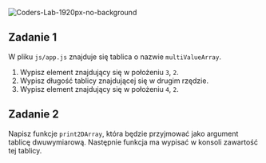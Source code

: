 ![Coders-Lab-1920px-no-background](https://user-images.githubusercontent.com/152855/73064373-5ed69780-3ea1-11ea-8a71-3d370a5e7dd8.png)


## Zadanie 1

W pliku `js/app.js` znajduje się tablica o nazwie `multiValueArray`. 

1. Wypisz element znajdujący się w położeniu `3`, `2`.
1. Wypisz długość tablicy znajdującej się w drugim rzędzie.
1. Wypisz element znajdujący się w położeniu `4`, `2`.


## Zadanie 2

Napisz funkcje `print2DArray`, która będzie przyjmować  jako argument tablicę dwuwymiarową. Następnie funkcja ma wypisać w konsoli zawartość tej tablicy.


